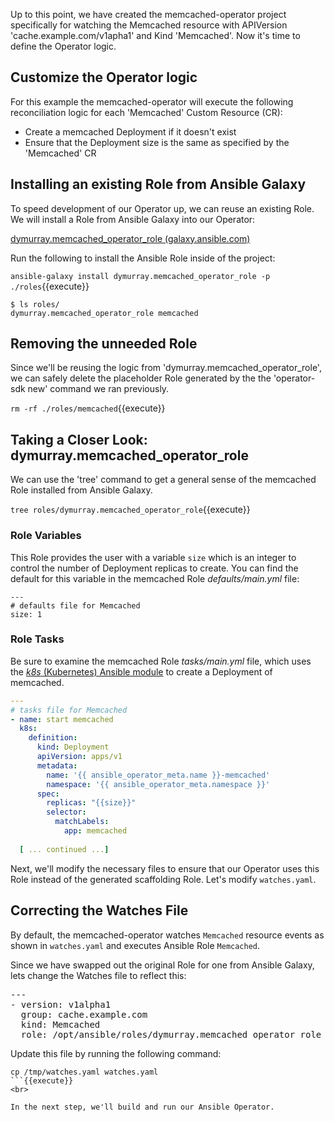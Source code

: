 Up to this point, we have created the memcached-operator project specifically for watching the Memcached resource with APIVersion 'cache.example.com/v1apha1' and Kind 'Memcached'.  Now it's time to define the Operator logic.

## Customize the Operator logic

For this example the memcached-operator will execute the following
reconciliation logic for each 'Memcached' Custom Resource (CR):
- Create a memcached Deployment if it doesn't exist
- Ensure that the Deployment size is the same as specified by the 'Memcached'
CR

## Installing an existing Role from Ansible Galaxy

To speed development of our Operator up, we can reuse an existing Role. We will install a Role from Ansible Galaxy into our Operator: 

[dymurray.memcached_operator_role (galaxy.ansible.com)](https://galaxy.ansible.com/dymurray/memcached_operator_role)

Run the following to install the Ansible Role inside of the project:

`ansible-galaxy install dymurray.memcached_operator_role -p ./roles`{{execute}}

```
$ ls roles/
dymurray.memcached_operator_role memcached
```

## Removing the unneeded Role
Since we'll be reusing the logic from 'dymurray.memcached_operator_role', we can safely delete the placeholder Role generated by the the 'operator-sdk new' command we ran previously.

`rm -rf ./roles/memcached`{{execute}}

## Taking a Closer Look: dymurray.memcached_operator_role

We can use the 'tree' command to get a general sense of the memcached Role installed from Ansible Galaxy.

`tree roles/dymurray.memcached_operator_role`{{execute}}


### Role Variables
This Role provides the user with a variable `size` which is an integer to
control the number of Deployment replicas to create. You can find the default for this variable in the memcached Role _defaults/main.yml_ file:

```
---
# defaults file for Memcached
size: 1
```

### Role Tasks
Be sure to examine the memcached Role _tasks/main.yml_ file, which uses the [_k8s_ (Kubernetes) Ansible module](https://docs.ansible.com/ansible/latest/modules/k8s_module.html)
 to create a Deployment of memcached.
```yaml
---
# tasks file for Memcached
- name: start memcached
  k8s:
    definition:
      kind: Deployment
      apiVersion: apps/v1
      metadata:
        name: '{{ ansible_operator_meta.name }}-memcached'
        namespace: '{{ ansible_operator_meta.namespace }}'
      spec:
        replicas: "{{size}}"
        selector:
          matchLabels:
            app: memcached
  
  [ ... continued ...]

```

Next, we'll modify the necessary files to ensure that our Operator
uses this Role instead of the generated scaffolding Role. Let's
modify `watches.yaml`.

## Correcting the Watches File

By default, the memcached-operator watches `Memcached` resource events as shown
in `watches.yaml` and executes Ansible Role `Memcached`. 

Since we have swapped out the original Role for one from Ansible Galaxy, lets change the Watches file to reflect this:

<pre class="file">
---
- version: v1alpha1
  group: cache.example.com
  kind: Memcached
  role: /opt/ansible/roles/dymurray.memcached_operator_role
</pre>

Update this file by running the following command:

```
cp /tmp/watches.yaml watches.yaml
```{{execute}}
<br>

In the next step, we'll build and run our Ansible Operator.
